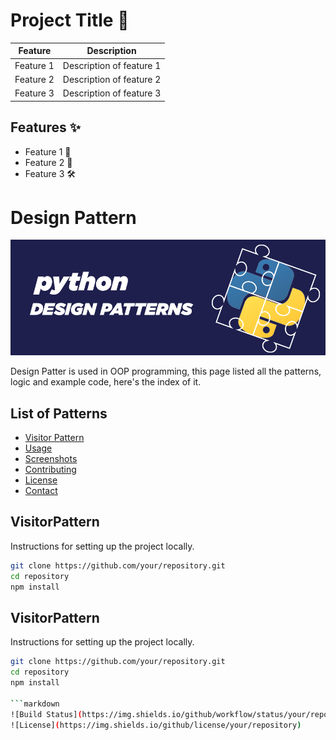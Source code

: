 # Project Title 🚀
| Feature        | Description                        |
| -------------- | ---------------------------------- |
| Feature 1      | Description of feature 1           |
| Feature 2      | Description of feature 2           |
| Feature 3      | Description of feature 3           |


## Features ✨

- Feature 1 🎉
- Feature 2 🚀
- Feature 3 🛠

# Design Pattern

![Project Logo](images/designPattern.png)

Design Patter is used in OOP programming, this page listed all the patterns, logic and example code, here's the index of it.

## List of Patterns

- [Visitor Pattern](#VisitorPattern)
- [Usage](#usage)
- [Screenshots](#screenshots)
- [Contributing](#contributing)
- [License](#license)
- [Contact](#contact)

## VisitorPattern

Instructions for setting up the project locally.

```sh
git clone https://github.com/your/repository.git
cd repository
npm install
```
## VisitorPattern

Instructions for setting up the project locally.

```sh
git clone https://github.com/your/repository.git
cd repository
npm install

```markdown
![Build Status](https://img.shields.io/github/workflow/status/your/repository/CI)
![License](https://img.shields.io/github/license/your/repository)


 

